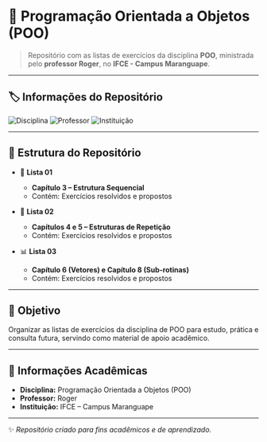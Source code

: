 

# 📘 Programação Orientada a Objetos (POO)

> Repositório com as listas de exercícios da disciplina **POO**, ministrada pelo **professor Roger**, no **IFCE - Campus Maranguape**.  

---

## 🏷️ Informações do Repositório

![Disciplina](https://img.shields.io/badge/Disciplina-POO-blue)
![Professor](https://img.shields.io/badge/Professor-Roger-green)
![Instituição](https://img.shields.io/badge/IFCE-Campus%20Maranguape-orange)

---

## 📂 Estrutura do Repositório

- 📝 **Lista 01**  
  - **Capítulo 3 – Estrutura Sequencial**  
  - Contém: Exercícios resolvidos e propostos  

- 🔁 **Lista 02**  
  - **Capítulos 4 e 5 – Estruturas de Repetição**  
  - Contém: Exercícios resolvidos e propostos  

- 📊 **Lista 03**  
  - **Capítulo 6 (Vetores) e Capítulo 8 (Sub-rotinas)**  
  - Contém: Exercícios resolvidos e propostos  

---

## 🎯 Objetivo

Organizar as listas de exercícios da disciplina de POO para estudo, prática e consulta futura, servindo como material de apoio acadêmico.  

---

## 🏫 Informações Acadêmicas

- **Disciplina:** Programação Orientada a Objetos (POO)  
- **Professor:** Roger  
- **Instituição:** IFCE – Campus Maranguape  

---

✨ *Repositório criado para fins acadêmicos e de aprendizado.*